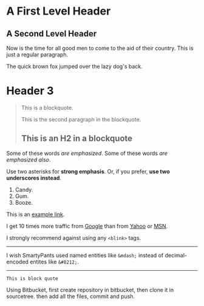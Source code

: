 
A First Level Header
====================

A Second Level Header
---------------------

Now is the time for all good men to come to
the aid of their country. This is just a
regular paragraph.

The quick brown fox jumped over the lazy
dog's back.

# Header 3

> This is a blockquote.
> 
> This is the second paragraph in the blockquote.
>
> ## This is an H2 in a blockquote

Some of these words *are emphasized*.
Some of these words _are emphasized also_.

Use two asterisks for **strong emphasis**.
Or, if you prefer, __use two underscores instead__.


1.   Candy.
2.   Gum.
3.   Booze.

This is an [example link](http://example.com/).

I get 10 times more traffic from [Google][1] than from
[Yahoo][2] or [MSN][3].

[1]: http://google.com/        "Google"
[2]: http://search.yahoo.com/  "Yahoo Search"
[3]: http://search.msn.com/    "MSN Search"

I strongly recommend against using any `<blink>` tags.

------------------------------------------------------
I wish SmartyPants used named entities like `&mdash;`
instead of decimal-encoded entites like `&#8212;`.


------------------------------------------------------

    This is block quote


Using Bitbucket,
first create repository in bitbucket,
then clone it in sourcetree.
then add all the files, commit and push.

